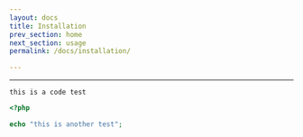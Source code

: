 ```yaml
---
layout: docs
title: Installation
prev_section: home
next_section: usage
permalink: /docs/installation/

---
```



---

`this is a code test`

```php
<?php

echo "this is another test";

```
